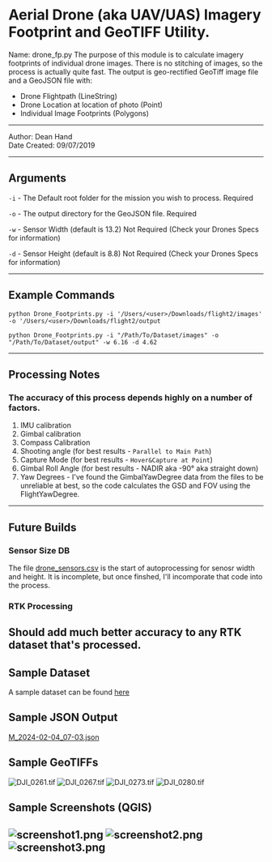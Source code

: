 # Aerial Drone (aka UAV/UAS) Imagery Footprint and GeoTIFF Utility. 

Name: drone_fp.py
The purpose of this module is to calculate imagery footprints of individual drone images.  There is no stitching of 
 images, so the process is actually quite fast. The output is geo-rectified GeoTiff image file and a GeoJSON file 
 with:
* Drone Flightpath (LineString)
* Drone Location at location of photo (Point)
* Individual Image Footprints (Polygons)
----------------------------------------------------------------------------------------------------------------

Author: Dean Hand <br>
Date Created: 09/07/2019<br>

----------------------------------------------------------------------------------------------------------------
## Arguments
`-i` - The Default root folder for the mission you wish to process.  Required

`-o` - The output directory for the GeoJSON file. Required

`-w` - Sensor Width (default is 13.2) Not Required (Check your Drones Specs for information)

`-d` - Sensor Height (default is 8.8) Not Required (Check your Drones Specs for information)

----------------------------------------------------------------------------------------------------------------
## Example Commands
`python Drone_Footprints.py -i '/Users/<user>/Downloads/flight2/images' -o '/Users/<user>/Downloads/flight2/output`

`python Drone_Footprints.py -i "/Path/To/Dataset/images" -o "/Path/To/Dataset/output" -w 6.16 -d 4.62`

----------------------------------------------------------------------------------------------------------------
## Processing Notes

### The accuracy of this process depends highly on a number of factors.
1. IMU calibration
2. Gimbal calibration
3. Compass Calibration
4. Shooting angle (for best results - `Parallel to Main Path`)
5. Capture Mode (for best results - `Hover&Capture at Point`)
6. Gimbal Roll Angle (for best results - NADIR aka -90° aka straight down)
7. Yaw Degrees - I've found the GimbalYawDegree data from the files to be unreliable at best,
so the code calculates the GSD and FOV using the FlightYawDegree.
----------------------------------------------------------------------------------------------------------------

## Future Builds

### Sensor Size DB
The file [drone_sensors.csv](drone_fp%2Fdrone_sensors.csv) is the start of autoprocessing for 
senosr width and height.  It is incomplete, but once finshed, I'll incomporate that code into the 
process.

### RTK Processing
Should add much better accuracy to any RTK dataset that's processed.
----------------------------------------------------------------------------------------------------------------
## Sample Dataset
A sample dataset can be found [here](https://drive.google.com/drive/u/1/folders/1Hwrhi-eK_-i8R2NQ3churBls-i4aAXg9)

## Sample JSON Output 
[M_2024-02-04_07-03.json](samples%2Fgeojson%2FM_2024-02-04_07-03.json)

## Sample GeoTIFFs
![DJI_0261.tif](samples%2Fgeotiffs%2FDJI_0261.tif)
![DJI_0267.tif](samples%2Fgeotiffs%2FDJI_0267.tif)
![DJI_0273.tif](samples%2Fgeotiffs%2FDJI_0273.tif)
![DJI_0280.tif](samples%2Fgeotiffs%2FDJI_0280.tif)

## Sample Screenshots (QGIS)
![screenshot1.png](samples%2Fscreenshots%2Fscreenshot1.png)
![screenshot2.png](samples%2Fscreenshots%2Fscreenshot2.png)
![screenshot3.png](samples%2Fscreenshots%2Fscreenshot3.png)
----------------------------------------------------------------------------------------------------------------
